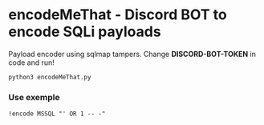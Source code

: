 # encodeMeThat - Discord BOT to encode SQLi payloads

Payload encoder using sqlmap tampers. Change **DISCORD-BOT-TOKEN** in code and run!

```python3 encodeMeThat.py```

### Use exemple 
```
!encode MSSQL "' OR 1 -- -"
```
